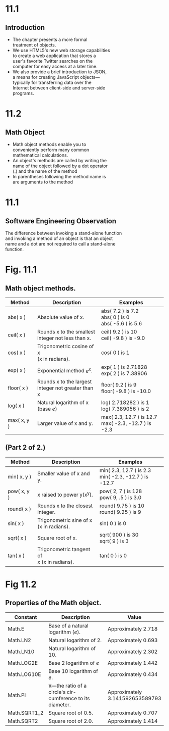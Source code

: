 
# 11.1
## Introduction

<ul>
  <li>The chapter presents a more formal
    </br>treatment of objects.</li>
  <li>We use HTML5's new web storage capabilities
    </br>to create a web application that stores a
    </br>user's favorite Twitter searches on the
    </br>computer for easy access at a later time.</li>
  <li>We also provide a brief introduction to JSON,
    </br>a means for creating JavaScript objects&#8212;
    </br>typically for transferring data over the
    </br>Internet between client-side and server-side
    </br>programs.</li>
</ul>

# 11.2
## Math Object

<ul>
  <li>Math object methods enable you to
    </br>conveniently perform many common
    </br>mathematical calculations.</li>
  <li>An object's methods are called by writing the
    </br>name of the object followed by a dot operator
    </br>(.) and the name of the method</li>
  <li>In parentheses following the method name is
    </br>are arguments to the method</li>
</ul>

# 11.1
## Software Engineering Observation

<div>
  <p>The difference between invoking a stand-alone function
    </br>and invoking a method of an object is that an object
    </br>name and a dot are not required to call a stand-alone
    </br>function.</p>
  </div>

# Fig. 11.1
## Math object methods.

<table>
  <thead>
    <tr>
      <th>Method</th>
      <th>Description</th>
      <th>Examples</th>
    </tr>
  </thead>
  
  <tr rowspan="3">
  <td>abs( x )</td>
  <td>Absolute value of x.</td>
  <td>abs( 7.2 ) is 7.2
    </br>abs( 0 ) is 0
    </br>abs( -5.6 ) is 5.6</td>
  </tr>
  
  <tr rowspan="2">
  <td>ceil( x )</td>
  <td>Rounds x to the smallest
    </br>integer not less than x.</td>
  <td>ceil( 9.2 ) is 10
    </br>ceil( -9.8 ) is -9.0</td>
  </tr>
  
  <tr>
  <td>cos( x )</td>
  <td>Trigonometric cosine of x
    </br>(x in radians).</td>
  <td>cos( 0 ) is 1</td>
  </tr>
  
  <tr rowspan="2">
  <td>exp( x )</td>
  <td>Exponential method <i>e<sup>x</sup></i>.</td>
  <td>exp( 1 ) is 2.71828
    </br>exp( 2 ) is 7.38906</td>
  </tr>
  
  <tr rowspan="2">
  <td>floor( x )</td>
  <td>Rounds x to the largest
    </br>integer not greater than x</td>
  <td>floor( 9.2 ) is 9
    </br>floor( -9.8 ) is -10.0</td>
  </tr>
  
  <tr rowspan="2">
  <td>log( x )</td>
  <td>Natural logarithm of x
    </br>(base <i>e</i>)</td>
  <td>log( 2.718282 ) is 1
    </br>log( 7.389056 ) is 2</td>
  </tr>
  
  <tr rowspan="2">
  <td>max( x, y )</td>
  <td>Larger value of x and y.</td>
  <td>max( 2.3, 12.7 ) is 12.7
    </br>max( -2.3, -12.7 ) is -2.3</td>
  </tr>
</table>

## (Part 2 of 2.)

<table>
<thead>
  <tr>
    <th>Method</th>
    <th>Description</th>
    <th>Examples</th>
  </tr>
</thead>

<tr rowspan="2">
  <td>min( x, y )</td>
  <td>Smaller value of x and y.</td>
  <td>min( 2.3, 12.7 ) is 2.3
    </br>min( -2.3, -12.7 ) is -12.7</td>
</tr>

<tr rowspan="2">
  <td>pow( x, y )</td>
  <td>x raised to power y(x<sup>y</sup>).</td>
  <td>pow( 2, 7 ) is 128
    </br>pow( 9, .5 ) is 3.0</td>
</tr>

<tr>
  <td>round( x )</td>
  <td>Rounds x to the closest
    </br>integer.</td>
  <td>round( 9.75 ) is 10
    </br>round( 9.25 ) is 9</td>
</tr>

<tr>
  <td>sin( x )</td>
  <td>Trigonometric sine of x
    </br>(x in radians).</td>
  <td>sin( 0 ) is 0</td>
</tr>

<tr>
  <td>sqrt( x )</td>
  <td>Square root of x.</td>
  <td>sqrt( 900 ) is 30
    </br>sqrt( 9 ) is 3</td>
</tr>

<tr>
  <td>tan( x )</td>
  <td>Trigonometric tangent of
    </br>x (x in radians).</td>
  <td>tan( 0 ) is 0</td>
</tr>
</table>

# Fig 11.2
## Properties of the Math object.

<table>
  <thead>
    <tr>
      <th>Constant</th>
      <th>Description</th>
      <th>Value</th>
  </thead>
  
  <tr>
  <td>Math.E</td>
  <td>Base of a natural logarithm (<i>e</i>).</td>
  <td>Approximately 2.718</td>
  </tr>
  
  <tr>
  <td>Math.LN2</td>
  <td>Natural logarithm of 2.</td>
  <td>Approximately 0.693</td>
  </tr>
  
  <tr>
  <td>Math.LN10</td>
  <td>Natural logarithm of 10.</td>
  <td>Approximately 2.302</td>
  </tr>
  
  <tr>
  <td>Math.LOG2E</td>
  <td>Base 2 logarithm of <i>e</i></td>
  <td>Approximately 1.442</td>
  </tr>
  
  <tr>
  <td>Math.LOG10E</td>
  <td>Base 10 logarithm of <i>e</i>.</td>
  <td>Approximately 0.434</td>
  </tr>
  
  <tr>
  <td>Math.PI</td>
  <td>&pi;&#8212;the ratio of a circle's cir-
    </br>cumference to its diameter.</td>
  <td>Approximately
    </br>3.141592653589793</td>
  </tr>
  
  <tr>
  <td>Math.SQRT1_2</td>
  <td>Square root of 0.5.</td>
  <td>Approximately 0.707</td>
  </tr>
  
  <tr>
  <td>Math.SQRT2</td>
  <td>Square root of 2.0.</td>
  <td>Approximately 1.414</td>
  </tr>
</table>
